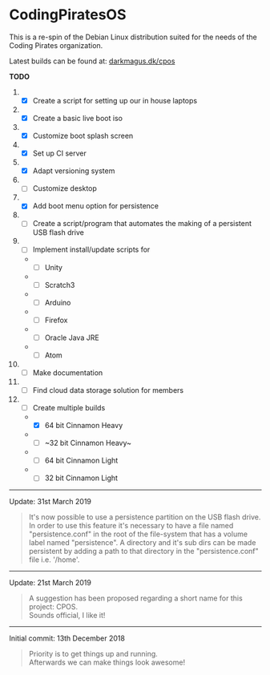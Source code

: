 # CodingPiratesOS
This is a re-spin of the Debian Linux distribution suited for the needs of the Coding Pirates organization.

Latest builds can be found at: [darkmagus.dk/cpos](https://www.darkmagus.dk/cpos)

**TODO**
1. - [x] Create a script for setting up our in house laptops
2. - [x] Create a basic live boot iso
3. - [x] Customize boot splash screen
4. - [x] Set up CI server
5. - [x] Adapt versioning system
6. - [ ] Customize desktop
7. - [x] Add boot menu option for persistence
8. - [ ] Create a script/program that automates the making of a persistent USB flash drive
9. - [ ] Implement install/update scripts for
    * - [ ] Unity
    * - [ ] Scratch3
    * - [ ] Arduino
    * - [ ] Firefox
    * - [ ] Oracle Java JRE
    * - [ ] Atom
10. - [ ] Make documentation
11. - [ ] Find cloud data storage solution for members
12. - [ ] Create multiple builds
    * - [x] 64 bit Cinnamon Heavy
    * - [ ] ~32 bit Cinnamon Heavy~
    * - [ ] 64 bit Cinnamon Light
    * - [ ] 32 bit Cinnamon Light

---

Update: 31st March 2019 <br>
>It's now possible to use a persistence partition on the USB flash drive.
In order to use this feature it's necessary to have a file named "persistence.conf"
in the root of the file-system that has a volume label named "persistence".
A directory and it's sub dirs can be made persistent by adding a
path to that directory in the "persistence.conf" file i.e. '/home'.

---

Update: 21st March 2019 <br>
>A suggestion has been proposed regarding a short name for this project: CPOS. <br>
Sounds official, I like it! <br>

---

Initial commit: 13th December 2018<br>
>Priority is to get things up and running.<br>
Afterwards we can make things look awesome!<br>
